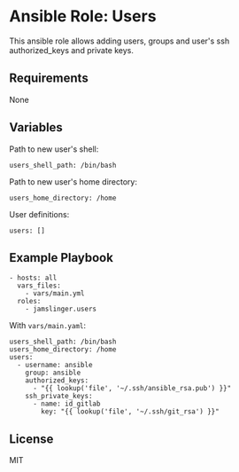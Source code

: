 Ansible Role: Users
=========
This ansible role allows adding users, groups and user's
ssh authorized_keys and private keys.

Requirements
------------
None

Variables
------------
Path to new user's shell:
```
users_shell_path: /bin/bash
```

Path to new user's home directory:
```
users_home_directory: /home
```

User definitions:
```
users: []
```

Example Playbook
------------
```
- hosts: all
  vars_files:
    - vars/main.yml
  roles:
    - jamslinger.users
```

With `vars/main.yaml`:
```
users_shell_path: /bin/bash
users_home_directory: /home
users:
  - username: ansible
    group: ansible
    authorized_keys:
      - "{{ lookup('file', '~/.ssh/ansible_rsa.pub') }}"
    ssh_private_keys:
      - name: id_gitlab
        key: "{{ lookup('file', '~/.ssh/git_rsa') }}"
```

License
------------
MIT
